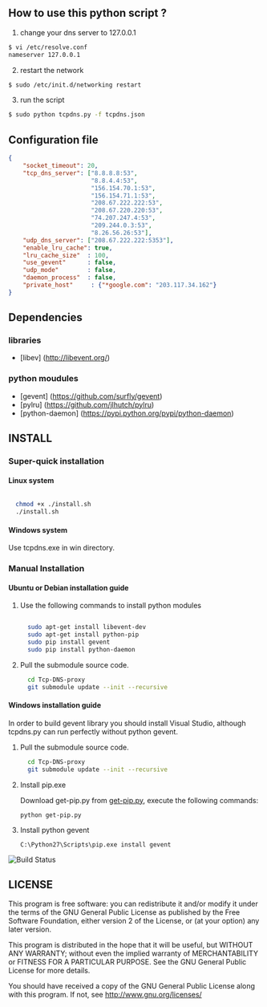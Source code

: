 
How to use this python script ?
-------------------------------

1.    change your dns server to 127.0.0.1

   ```bash
  $ vi /etc/resolve.conf  
  nameserver 127.0.0.1
  ```
2.    restart the network

  ```bash
  $ sudo /etc/init.d/networking restart
  ```
3.    run the script

  ```bash
  $ sudo python tcpdns.py -f tcpdns.json
  ```
  
  
Configuration file
----------------------------

``` json
{
    "socket_timeout": 20,
    "tcp_dns_server": ["8.8.8.8:53",
                       "8.8.4.4:53",
                       "156.154.70.1:53",
                       "156.154.71.1:53",
                       "208.67.222.222:53",
                       "208.67.220.220:53",
                       "74.207.247.4:53",
                       "209.244.0.3:53",
                       "8.26.56.26:53"],
    "udp_dns_server": ["208.67.222.222:5353"],
    "enable_lru_cache": true,
    "lru_cache_size"  : 100,
    "use_gevent"      : false,
    "udp_mode"        : false,
    "daemon_process"  : false,
    "private_host"     : {"*google.com": "203.117.34.162"}
}


```

  
Dependencies
----------------------------

### libraries
   * [libev] (http://libevent.org/)

### python moudules
   * [gevent] (https://github.com/surfly/gevent)
   * [pylru] (https://github.com/jlhutch/pylru)
   * [python-daemon] (https://pypi.python.org/pypi/python-daemon)

INSTALL
---------------------

### Super-quick installation

#### Linux system

```bash

  chmod +x ./install.sh
  ./install.sh
```

#### Windows system

Use tcpdns.exe in win directory.


### Manual Installation


#### Ubuntu or Debian installation guide

1. Use the following commands to install python modules

   ```bash
   
     sudo apt-get install libevent-dev
     sudo apt-get install python-pip
     sudo pip install gevent
     sudo pip install python-daemon
   ```

2. Pull the submodule source code.

   ```bash
     cd Tcp-DNS-proxy
     git submodule update --init --recursive
   ```

#### Windows installation guide
   
   In order to build gevent library you should install Visual Studio, 
   although tcpdns.py can run perfectly without python gevent.
   
   
1. Pull the submodule source code.
   ```bash
     cd Tcp-DNS-proxy
     git submodule update --init --recursive
   ```

2. Install pip.exe

   Download get-pip.py from [get-pip.py](https://raw.github.com/pypa/pip/master/contrib/get-pip.py),
   execute the following commands:
   
   ```
   python get-pip.py
   ```
3. Install python gevent
   
   ```
   C:\Python27\Scripts\pip.exe install gevent
   ```


![Build Status](https://travis-ci.org/henices/Tcp-DNS-proxy.svg?branch=master)


LICENSE
----------------------

This program is free software: you can redistribute it and/or modify it under the terms of the GNU General Public License 
as published by the Free Software Foundation, either version 2 of the License, or (at your option) any later version.

This program is distributed in the hope that it will be useful, but WITHOUT ANY WARRANTY; without even the implied warranty
of MERCHANTABILITY or FITNESS FOR A PARTICULAR PURPOSE. See the GNU General Public License for more details.

You should have received a copy of the GNU General Public License along with this program. If not, see 
http://www.gnu.org/licenses/
